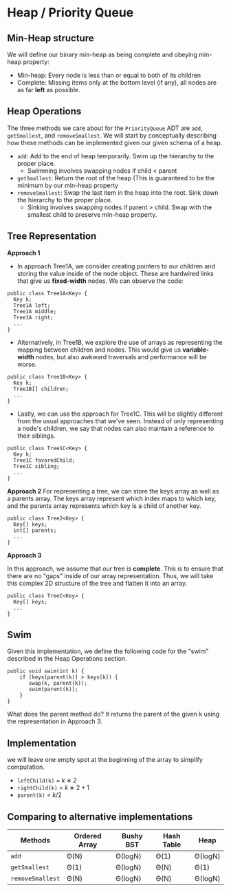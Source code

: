 # Heap / Priority Queue

## Min-Heap structure
We will define our binary min-heap as being complete and obeying min-heap property:
- Min-heap: Every node is less than or equal to both of its children
- Complete: Missing items only at the bottom level (if any), all nodes are as far __left__ as possible.

## Heap Operations

The three methods we care about for the `PriorityQueue` ADT are `add`, `getSmallest`, and `removeSmallest`. We will start by conceptually describing how these methods can be implemented given our given schema of a heap.
- `add`: Add to the end of heap temporarily. Swim up the hierarchy to the proper place.
	- Swimming involves swapping nodes if child < parent
- `getSmallest`: Return the root of the heap (This is guaranteed to be the minimum by our min-heap property
- `removeSmallest`: Swap the last item in the heap into the root. Sink down the hierarchy to the proper place.
	- Sinking involves swapping nodes if parent > child. Swap with the smallest child to preserve min-heap property.

## Tree Representation

**Approach 1**

- In approach Tree1A, we consider creating pointers to our children and storing the value inside of the node object. These are hardwired links that give us __fixed-width__ nodes. We can observe the code:

```
public class Tree1A<Key> {
  Key k;
  Tree1A left;
  Tree1A middle;
  Tree1A right;
  ...
}
```

- Alternatively, in Tree1B, we explore the use of arrays as representing the mapping between children and nodes. This would give us __variable-width__ nodes, but also awkward traversals and performance will be worse.

```
public class Tree1B<Key> {
  Key k;
  Tree1B[] children;
  ...
}
```

- Lastly, we can use the approach for Tree1C. This will be slightly different from the usual approaches that we've seen. Instead of only representing a node's children, we say that nodes can also maintain a reference to their siblings.
```
public class Tree1C<Key> {
  Key k;
  Tree1C favoredChild;
  Tree1C sibling;
  ...
}
```

**Approach 2**
For representing a tree, we can store the keys array as well as a parents array. The keys array represent which index maps to which key, and the parents array represents which key is a child of another key.

```
public class Tree2<Key> {
  Key[] keys;
  int[] parents;
  ...
}
```

**Approach 3**

In this approach, we assume that our tree is **complete**. This is to ensure that there are no "gaps" inside of our array representation. Thus, we will take this complex 2D structure of the tree and flatten it into an array.
```
public class TreeC<Key> {
  Key[] keys;
  ...
}
```

## Swim
Given this implementation, we define the following code for the "swim" described in the Heap Operations section.
```
public void swim(int k) {
    if (keys[parent(k)] ≻ keys[k]) {
       swap(k, parent(k));
       swim(parent(k));              
    }
}
```
What does the parent method do? It returns the parent of the given k using the representation in Approach 3.

## Implementation

we will leave one empty spot at the beginning of the array to simplify computation.
- `leftChild(k)` = $k∗2$
- `rightChild(k)` = $k∗2+1$
- `parent(k)` = $k/2$

## Comparing to alternative implementations

| Methods	| Ordered Array | Bushy BST | Hash Table | Heap |
| --------- | ------------- | --------- | ---------- | ---- |
| `add`	    | Θ(N)          | Θ(logN)   |	Θ(1)     | Θ(logN) |
| `getSmallest` |	Θ(1)    | Θ(logN)   |	Θ(N)     |	Θ(1)   |
| `removeSmallest` | Θ(N)   | Θ(logN)	| Θ(N)       |	Θ(logN) |